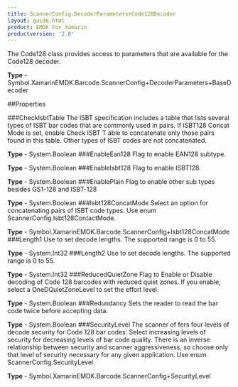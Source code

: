 ```yaml
---
title: ScannerConfig.DecoderParameters+Code128Decoder
layout: guide.html
product: EMDK For Xamarin 
productversion: '2.8' 
---
```

The Code128 class provides access to parameters that are available for the Code128 decoder.

**Type** - Symbol.XamarinEMDK.Barcode.ScannerConfig+DecoderParameters+BaseDecoder

##Properties

###CheckIsbtTable
The ISBT specification includes a table that lists several types of ISBT bar codes that are commonly used in pairs. If ISBT128 Concat Mode is set, enable Check ISBT T able to concatenate only those pairs found in this table. Other types of ISBT codes are not concatenated.

**Type** - System.Boolean
###EnableEan128
Flag to enable EAN128 subtype.

**Type** - System.Boolean
###EnableIsbt128
Flag to enable ISBT128.

**Type** - System.Boolean
###EnablePlain
Flag to enable other sub types besides GS1-128 and ISBT-128

**Type** - System.Boolean
###Isbt128ConcatMode
Select an option for concatenating pairs of ISBT code types. Use enum ScannerConfig.Isbt128ContactMode.

**Type** - Symbol.XamarinEMDK.Barcode.ScannerConfig+Isbt128ConcatMode
###Length1
Use to set decode lengths. The supported range is 0 to 55.

**Type** - System.Int32
###Length2
Use to set decode lengths. The supported range is 0 to 55.

**Type** - System.Int32
###ReducedQuietZone
Flag to Enable or Disable decoding of Code 128 barcodes with reduced quiet zones. If you enable, select a OneDQuietZoneLevel to set the effort level.

**Type** - System.Boolean
###Redundancy
Sets the reader to read the bar code twice before accepting data.

**Type** - System.Boolean
###SecurityLevel
The scanner of fers four levels of decode security for Code 128 bar codes. Select increasing levels of security for decreasing levels of bar code quality. There is an inverse relationship between security and scanner aggressiveness, so choose only that level of security necessary for any given application. Use enum ScannerConfig.SecurityLevel.

**Type** - Symbol.XamarinEMDK.Barcode.ScannerConfig+SecurityLevel
